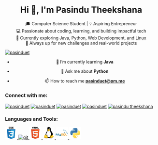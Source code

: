 <h1 align="center">Hi 👋, I'm Pasindu Theekshana</h1>
<p align="center">🎓 Computer Science Student | 💡 Aspiring Entrepreneur <br>
💻 Passionate about coding, learning, and building impactful tech <br>
🌱 Currently exploring Java, Python, Web Development, and Linux <br>
🚀 Always up for new challenges and real-world projects</p>

<center>
<p align="left"> <a href="https://twitter.com/pasinduet" target="blank"><img src="https://img.shields.io/twitter/follow/pasinduet?logo=twitter&style=for-the-badge" alt="pasinduet" /></a> </p>

- 🌱 I’m currently learning **Java**

- 💬 Ask me about **Python**

- 📫 How to reach me **pasinduet@pm.me**

<h3 align="left">Connect with me:</h3>
<p align="left">
<a href="https://twitter.com/pasinduet" target="blank"><img align="center" src="https://raw.githubusercontent.com/rahuldkjain/github-profile-readme-generator/master/src/images/icons/Social/twitter.svg" alt="pasinduet" height="30" width="40" /></a>
<a href="https://linkedin.com/in/pasinduet" target="blank"><img align="center" src="https://raw.githubusercontent.com/rahuldkjain/github-profile-readme-generator/master/src/images/icons/Social/linked-in-alt.svg" alt="pasinduet" height="30" width="40" /></a>
<a href="https://fb.com/pasinduet" target="blank"><img align="center" src="https://raw.githubusercontent.com/rahuldkjain/github-profile-readme-generator/master/src/images/icons/Social/facebook.svg" alt="pasinduet" height="30" width="40" /></a>
<a href="https://instagram.com/pasinduet" target="blank"><img align="center" src="https://raw.githubusercontent.com/rahuldkjain/github-profile-readme-generator/master/src/images/icons/Social/instagram.svg" alt="pasinduet" height="30" width="40" /></a>
<a href="https://www.youtube.com/@pasinduet" target="blank"><img align="center" src="https://raw.githubusercontent.com/rahuldkjain/github-profile-readme-generator/master/src/images/icons/Social/youtube.svg" alt="pasindu theekshana" height="30" width="40" /></a>
</p>

<h3 align="left">Languages and Tools:</h3>
<p align="left"> <a href="https://www.w3schools.com/css/" target="_blank" rel="noreferrer"> <img src="https://raw.githubusercontent.com/devicons/devicon/master/icons/css3/css3-original-wordmark.svg" alt="css3" width="40" height="40"/> </a> <a href="https://git-scm.com/" target="_blank" rel="noreferrer"> <img src="https://www.vectorlogo.zone/logos/git-scm/git-scm-icon.svg" alt="git" width="40" height="40"/> </a> <a href="https://www.w3.org/html/" target="_blank" rel="noreferrer"> <img src="https://raw.githubusercontent.com/devicons/devicon/master/icons/html5/html5-original-wordmark.svg" alt="html5" width="40" height="40"/> </a> <a href="https://www.linux.org/" target="_blank" rel="noreferrer"> <img src="https://raw.githubusercontent.com/devicons/devicon/master/icons/linux/linux-original.svg" alt="linux" width="40" height="40"/> </a> <a href="https://www.mysql.com/" target="_blank" rel="noreferrer"> <img src="https://raw.githubusercontent.com/devicons/devicon/master/icons/mysql/mysql-original-wordmark.svg" alt="mysql" width="40" height="40"/> </a> <a href="https://www.python.org" target="_blank" rel="noreferrer"> <img src="https://raw.githubusercontent.com/devicons/devicon/master/icons/python/python-original.svg" alt="python" width="40" height="40"/> </a> </p>

</center>


